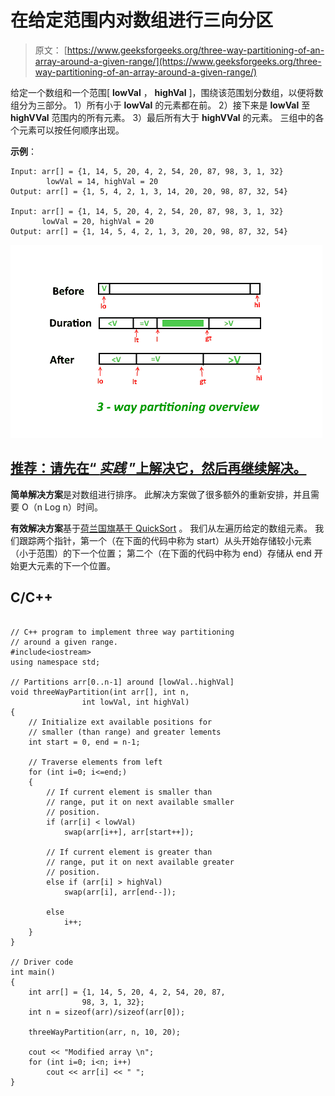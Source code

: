 # 在给定范围内对数组进行三向分区

> 原文： [https://www.geeksforgeeks.org/three-way-partitioning-of-an-array-around-a-given-range/](https://www.geeksforgeeks.org/three-way-partitioning-of-an-array-around-a-given-range/)

给定一个数组和一个范围[ **lowVal** ， **highVal** ]，围绕该范围划分数组，以便将数组分为三部分。
1）所有小于 **lowVal** 的元素都在前。
2）接下来是 **lowVal** 至 **highVVal** 范围内的所有元素。
3）最后所有大于 **highVVal** 的元素。
三组中的各个元素可以按任何顺序出现。

**示例**：

```
Input: arr[] = {1, 14, 5, 20, 4, 2, 54, 20, 87, 98, 3, 1, 32}  
        lowVal = 14, highVal = 20
Output: arr[] = {1, 5, 4, 2, 1, 3, 14, 20, 20, 98, 87, 32, 54}

Input: arr[] = {1, 14, 5, 20, 4, 2, 54, 20, 87, 98, 3, 1, 32}  
       lowVal = 20, highVal = 20       
Output: arr[] = {1, 14, 5, 4, 2, 1, 3, 20, 20, 98, 87, 32, 54} 

```

![](img/880f272932267da219b4546df1821d9e.png)

## [推荐：请先在“ ***实践*** ”上解决它，然后再继续解决。](https://practice.geeksforgeeks.org/problems/three-way-partitioning/1)

**简单解决方案**是对数组进行排序。 此解决方案做了很多额外的重新安排，并且需要 O（n Log n）时间。

**有效解决方案**基于[荷兰国旗基于 QuickSort](https://www.geeksforgeeks.org/3-way-quicksort-dutch-national-flag/) 。 我们从左遍历给定的数组元素。 我们跟踪两个指针，第一个（在下面的代码中称为 start）从头开始存储较小元素（小于范围）的下一个位置； 第二个（在下面的代码中称为 end）存储从 end 开始更大元素的下一个位置。

## C/C++ 

```

// C++ program to implement three way partitioning 
// around a given range. 
#include<iostream> 
using namespace std; 

// Partitions arr[0..n-1] around [lowVal..highVal] 
void threeWayPartition(int arr[], int n, 
                int lowVal, int highVal) 
{ 
    // Initialize ext available positions for 
    // smaller (than range) and greater lements 
    int start = 0, end = n-1; 

    // Traverse elements from left 
    for (int i=0; i<=end;) 
    { 
        // If current element is smaller than 
        // range, put it on next available smaller 
        // position. 
        if (arr[i] < lowVal) 
            swap(arr[i++], arr[start++]); 

        // If current element is greater than 
        // range, put it on next available greater 
        // position. 
        else if (arr[i] > highVal) 
            swap(arr[i], arr[end--]); 

        else
            i++; 
    } 
} 

// Driver code 
int main() 
{ 
    int arr[] = {1, 14, 5, 20, 4, 2, 54, 20, 87, 
                98, 3, 1, 32}; 
    int n = sizeof(arr)/sizeof(arr[0]); 

    threeWayPartition(arr, n, 10, 20); 

    cout << "Modified array \n"; 
    for (int i=0; i<n; i++) 
        cout << arr[i] << " "; 
} 

```